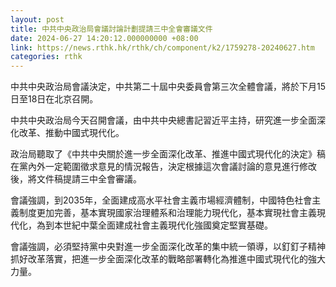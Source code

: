 ```yaml
---
layout: post
title: 中共中央政治局會議討論計劃提請三中全會審議文件
date: 2024-06-27 14:20:12.000000000 +08:00
link: https://news.rthk.hk/rthk/ch/component/k2/1759278-20240627.htm
categories: rthk
---
```


中共中央政治局會議決定，中共第二十屆中央委員會第三次全體會議，將於下月15日至18日在北京召開。

中共中央政治局今天召開會議，由中共中央總書記習近平主持，研究進一步全面深化改革、推動中國式​​現代化。

政治局聽取了《中共中央關於進一步全面深化改革、推進中國式現代化的決定》稿在黨內外一定範圍徵求意見的情況報告，決定根據這次會議討論的意見進行修改後，將文件稿提請三中全會審議。

會議強調，到2035年，全面建成高水平社會主義市場經濟體制，中國特色社會主義制度更加完善，基本實現國家治理體系和治理能力現代化，基本實現社會主義現代化，為到本世紀中葉全面建成社會主義現代化強國奠定堅實基礎。

會議強調，必須堅持黨中央對進一步全面深化改革的集中統一領導，以釘釘子精神抓好改革落實，把進一步全面深化改革的戰略部署轉化為推進中國式現代化的強大力量。
